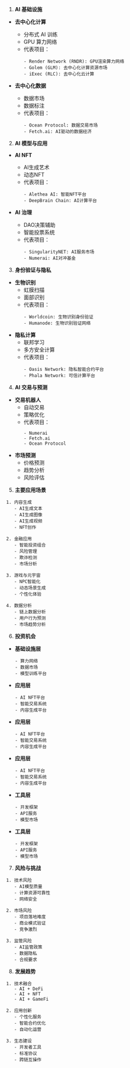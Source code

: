 1. **AI 基础设施**
- **去中心化计算**
  - 分布式 AI 训练
  - GPU 算力网络
  - 代表项目：
    ```
    - Render Network (RNDR): GPU渲染算力网络
    - Golem (GLM): 去中心化计算资源市场
    - iExec (RLC): 去中心化云计算
    ```

- **去中心化数据**
  - 数据市场
  - 数据标注
  - 代表项目：
    ```
    - Ocean Protocol: 数据交易市场
    - Fetch.ai: AI驱动的数据经济
    ```

2. **AI 模型与应用**
- **AI NFT**
  - AI生成艺术
  - 动态NFT
  - 代表项目：
    ```
    - Alethea AI: 智能NFT平台
    - DeepBrain Chain: AI计算平台
    ```

- **AI 治理**
  - DAO决策辅助
  - 智能投票系统
  - 代表项目：
    ```
    - SingularityNET: AI服务市场
    - Numerai: AI对冲基金
    ```

3. **身份验证与隐私**
- **生物识别**
  - 虹膜扫描
  - 面部识别
  - 代表项目：
    ```
    - Worldcoin: 生物识别身份验证
    - Humanode: 生物识别验证网络
    ```
- **隐私计算**
  - 联邦学习
  - 多方安全计算
  - 代表项目：
    ```
    - Oasis Network: 隐私智能合约平台
    - Phala Network: 可信计算平台
    ```
4. **AI 交易与预测**
- **交易机器人**
  - 自动交易
  - 策略优化
  - 代表项目：
    ```
    - Numerai
    - Fetch.ai
    - Ocean Protocol
    ```
- **市场预测**
  - 价格预测
  - 趋势分析
  - 风险评估
5. **主要应用场景**

```plaintext
1. 内容生成
   - AI生成文本
   - AI生成图像
   - AI生成视频
   - NFT创作

2. 金融应用
   - 智能投资组合
   - 风险管理
   - 欺诈检测
   - 市场分析

3. 游戏与元宇宙
   - NPC智能化
   - 动态场景生成
   - 个性化体验

4. 数据分析
   - 链上数据分析
   - 用户行为预测
   - 市场趋势分析
```

6. **投资机会**
- **基础设施层**
  ```plaintext
  - 算力网络
  - 数据市场
  - 模型训练平台
  ```

- **应用层**
  ```plaintext
  - AI NFT平台
  - 智能交易系统
  - 内容生成平台
  ```

- **应用层**
  ```plaintext
  - AI NFT平台
  - 智能交易系统
  - 内容生成平台
  ```

- **应用层**
  ```plaintext
  - AI NFT平台
  - 智能交易系统
  - 内容生成平台
  ```

- **工具层**
  ```plaintext
  - 开发框架
  - API服务
  - 模型市场
  ```
- **工具层**
  ```plaintext
  - 开发框架
  - API服务
  - 模型市场
  ```
7. **风险与挑战**

```plaintext
1. 技术风险
   - AI模型质量
   - 计算资源可靠性
   - 网络安全

2. 市场风险
   - 项目落地难度
   - 商业模式验证
   - 竞争激烈

3. 监管风险
   - AI监管政策
   - 数据隐私
   - 合规要求
```

8. **发展趋势**

```plaintext
1. 技术融合
   - AI + DeFi
   - AI + NFT
   - AI + GameFi

2. 应用创新
   - 个性化服务
   - 智能合约优化
   - 自动化运营

3. 生态建设
   - 开发者工具
   - 标准协议
   - 跨链互操作
```

